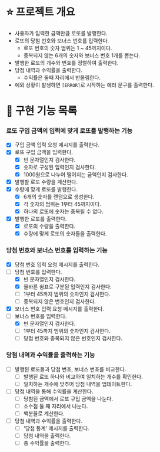 # ⭐ 프로젝트 개요

- 사용자가 입력한 금액만큼 로또를 발행한다.
- 로또의 당첨 번호와 보너스 번호를 입력한다.
    - 로또 번호의 숫자 범위는 1 ~ 45까지이다.
    - 중복되지 않는 6개의 숫자와 보너스 번호 1개를 뽑는다.
- 발행한 로또의 개수와 번호를 정렬하여 출력한다.
- 당첨 내역과 수익률을 출력한다.
    - 수익률은 둘째 자리에서 반올림한다.
- 예외 상황이 발생하면 `[ERROR]`로 시작하는 에러 문구를 출력한다.

# 📝 구현 기능 목록

### 로또 구입 금액의 입력에 맞게 로또를 발행하는 기능

- [x] 구입 금액 입력 요청 메시지를 출력한다.
- [x] 로또 구입 금액을 입력한다.
    - [x] 빈 문자열인지 검사한다.
    - [x] 숫자로 구성된 입력인지 검사한다.
    - [x] 1000원으로 나누어 떨어지는 금액인지 검사한다.
- [x] 발행할 로또 수량을 계산한다.
- [x] 수량에 맞게 로또를 발행한다.
    - [x] 6개의 숫자를 랜덤으로 생성한다.
    - [x] 각 숫자의 범위는 1부터 45까지이다.
    - [x] 하나의 로또에 숫자는 중복될 수 없다.
- [x] 발행한 로또를 출력한다.
    - [x] 로또의 수량을 출력한다.
    - [x] 수량에 맞게 로또의 숫자들을 출력한다.

### 당첨 번호와 보너스 번호를 입력하는 기능

- [x] 당첨 번호 입력 요청 메시지를 출력한다.
- [ ] 당첨 번호를 입력한다.
    - [x] 빈 문자열인지 검사한다.
    - [x] 올바른 쉼표로 구분된 입력인지 검사한다.
    - [ ] 1부터 45까지 범위의 숫자인지 검사한다.
    - [ ] 중복되지 않은 번호인지 검사한다.
- [x] 보너스 번호 입력 요청 메시지를 출력한다.
- [ ] 보너스 번호를 입력한다.
    - [x] 빈 문자열인지 검사한다.
    - [ ] 1부터 45까지 범위의 숫자인지 검사한다.
    - [ ] 당첨 번호와 중복되지 않은 번호인지 검사한다.

### 당첨 내역과 수익률을 출력하는 기능

- [ ] 발행된 로또들과 당첨 번호, 보너스 번호를 비교한다.
    - [ ] 발행된 로또 하나와 비교하여 일치하는 개수를 확인한다.
    - [ ] 일치하는 개수에 맞추어 당첨 내역을 업데이트한다.
- [ ] 당첨 내역을 통해 수익률을 계산한다.
    - [ ] 당첨된 금액에서 로또 구입 금액을 나눈다.
    - [ ] 소수점 둘 째 자리에서 나눈다.
    - [ ] 백분율로 계산한다.
- [ ] 당첨 내역과 수익률을 출력한다.
    - [ ] '당첨 통계' 메시지를 출력한다.
    - [ ] 당첨 내역을 출력한다.
    - [ ] 총 수익률을 출력한다. 